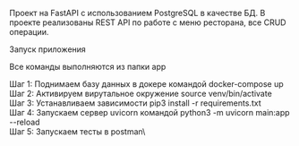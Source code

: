 Проект на FastAPI с использованием PostgreSQL в качестве БД. В проекте реализованы REST API по работе с меню ресторана, все CRUD операции. 

Запуск приложения

Все команды выполняются из папки app

Шаг 1:  Поднимаем базу данных в докере командой     docker-compose up\
Шаг 2:  Активируем вирутальное окружение    source venv/bin/activate\
Шаг 3:  Устанавливаем зависимости                   pip3 install -r requirements.txt\
Шаг 4:  Запускаем сервер uvicorn командой           python3 -m uvicorn main:app --reload\
Шаг 5:  Запускаем тесты в postman\
